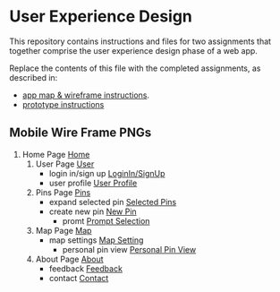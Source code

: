# User Experience Design

This repository contains instructions and files for two assignments that together comprise the user experience design phase of a web app.

Replace the contents of this file with the completed assignments, as described in:

- [app map & wireframe instructions](instructions-0a-app-map-wireframes.md).
- [prototype instructions](instructions-0b-prototyping.md)

## Mobile Wire Frame PNGs
1. Home Page [Home](ux-design/wireframePNGs/Home_page.png)
    1. User Page [User](ux-design/wireframePNGs/User_page.png)
        - login in/sign up [LoginIn/SignUp](ux-design/wireframePNGs/sign_up_page.png)
        - user profile [User Profile](ux-design/wireframePNGs/manage_account.png)
    2. Pins Page [Pins](ux-design/wireframePNGs/Pins_page.png)
        - expand selected pin [Selected Pins](ux-design/wireframePNGs/expanded_pin_menu.png)
        - create new pin [New Pin](ux-design/wireframePNGs/new_pin_menu.png)
            - promt [Prompt Selection](ux-design/wireframePNGs/prompt_selection_menu.png)
    3. Map Page [Map](ux-design/wireframePNGs/Map_page.png)
        - map settings [Map Setting](ux-design/wireframePNGs/map_settings_menu.png)
            - personal pin view [Personal Pin View](ux-design/wireframePNGs/modify_pins.png)
    4. About Page [About](ux-design/wireframePNGs/About_page.png)
        - feedback [Feedback](ux-design/wireframePNGs/feedback_form.png)
        - contact [Contact](ux-design/wireframePNGs/contact_form.png)

